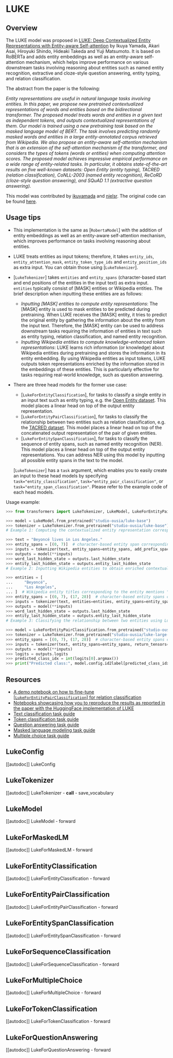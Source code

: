 <!--Copyright 2021 The HuggingFace Team. All rights reserved.

Licensed under the Apache License, Version 2.0 (the "License"); you may not use this file except in compliance with
the License. You may obtain a copy of the License at

http://www.apache.org/licenses/LICENSE-2.0

Unless required by applicable law or agreed to in writing, software distributed under the License is distributed on
an "AS IS" BASIS, WITHOUT WARRANTIES OR CONDITIONS OF ANY KIND, either express or implied. See the License for the
specific language governing permissions and limitations under the License.

⚠️ Note that this file is in Markdown but contain specific syntax for our doc-builder (similar to MDX) that may not be
rendered properly in your Markdown viewer.

-->

# LUKE

## Overview

The LUKE model was proposed in [LUKE: Deep Contextualized Entity Representations with Entity-aware Self-attention](https://arxiv.org/abs/2010.01057) by Ikuya Yamada, Akari Asai, Hiroyuki Shindo, Hideaki Takeda and Yuji Matsumoto.
It is based on RoBERTa and adds entity embeddings as well as an entity-aware self-attention mechanism, which helps
improve performance on various downstream tasks involving reasoning about entities such as named entity recognition,
extractive and cloze-style question answering, entity typing, and relation classification.

The abstract from the paper is the following:

*Entity representations are useful in natural language tasks involving entities. In this paper, we propose new
pretrained contextualized representations of words and entities based on the bidirectional transformer. The proposed
model treats words and entities in a given text as independent tokens, and outputs contextualized representations of
them. Our model is trained using a new pretraining task based on the masked language model of BERT. The task involves
predicting randomly masked words and entities in a large entity-annotated corpus retrieved from Wikipedia. We also
propose an entity-aware self-attention mechanism that is an extension of the self-attention mechanism of the
transformer, and considers the types of tokens (words or entities) when computing attention scores. The proposed model
achieves impressive empirical performance on a wide range of entity-related tasks. In particular, it obtains
state-of-the-art results on five well-known datasets: Open Entity (entity typing), TACRED (relation classification),
CoNLL-2003 (named entity recognition), ReCoRD (cloze-style question answering), and SQuAD 1.1 (extractive question
answering).*

This model was contributed by [ikuyamada](https://huggingface.co/ikuyamada) and [nielsr](https://huggingface.co/nielsr). The original code can be found [here](https://github.com/studio-ousia/luke).

## Usage tips

- This implementation is the same as [`RobertaModel`] with the addition of entity embeddings as well
  as an entity-aware self-attention mechanism, which improves performance on tasks involving reasoning about entities.
- LUKE treats entities as input tokens; therefore, it takes `entity_ids`, `entity_attention_mask`,
  `entity_token_type_ids` and `entity_position_ids` as extra input. You can obtain those using
  [`LukeTokenizer`].
- [`LukeTokenizer`] takes `entities` and `entity_spans` (character-based start and end
  positions of the entities in the input text) as extra input. `entities` typically consist of [MASK] entities or
  Wikipedia entities. The brief description when inputting these entities are as follows:

  - *Inputting [MASK] entities to compute entity representations*: The [MASK] entity is used to mask entities to be
    predicted during pretraining. When LUKE receives the [MASK] entity, it tries to predict the original entity by
    gathering the information about the entity from the input text. Therefore, the [MASK] entity can be used to address
    downstream tasks requiring the information of entities in text such as entity typing, relation classification, and
    named entity recognition.
  - *Inputting Wikipedia entities to compute knowledge-enhanced token representations*: LUKE learns rich information
    (or knowledge) about Wikipedia entities during pretraining and stores the information in its entity embedding. By
    using Wikipedia entities as input tokens, LUKE outputs token representations enriched by the information stored in
    the embeddings of these entities. This is particularly effective for tasks requiring real-world knowledge, such as
    question answering.

- There are three head models for the former use case:

  - [`LukeForEntityClassification`], for tasks to classify a single entity in an input text such as
    entity typing, e.g. the [Open Entity dataset](https://www.cs.utexas.edu/~eunsol/html_pages/open_entity.html).
    This model places a linear head on top of the output entity representation.
  - [`LukeForEntityPairClassification`], for tasks to classify the relationship between two entities
    such as relation classification, e.g. the [TACRED dataset](https://nlp.stanford.edu/projects/tacred/). This
    model places a linear head on top of the concatenated output representation of the pair of given entities.
  - [`LukeForEntitySpanClassification`], for tasks to classify the sequence of entity spans, such as
    named entity recognition (NER). This model places a linear head on top of the output entity representations. You
    can address NER using this model by inputting all possible entity spans in the text to the model.

  [`LukeTokenizer`] has a `task` argument, which enables you to easily create an input to these
  head models by specifying `task="entity_classification"`, `task="entity_pair_classification"`, or
  `task="entity_span_classification"`. Please refer to the example code of each head models.

Usage example:

```python
>>> from transformers import LukeTokenizer, LukeModel, LukeForEntityPairClassification

>>> model = LukeModel.from_pretrained("studio-ousia/luke-base")
>>> tokenizer = LukeTokenizer.from_pretrained("studio-ousia/luke-base")
# Example 1: Computing the contextualized entity representation corresponding to the entity mention "Beyoncé"

>>> text = "Beyoncé lives in Los Angeles."
>>> entity_spans = [(0, 7)]  # character-based entity span corresponding to "Beyoncé"
>>> inputs = tokenizer(text, entity_spans=entity_spans, add_prefix_space=True, return_tensors="pt")
>>> outputs = model(**inputs)
>>> word_last_hidden_state = outputs.last_hidden_state
>>> entity_last_hidden_state = outputs.entity_last_hidden_state
# Example 2: Inputting Wikipedia entities to obtain enriched contextualized representations

>>> entities = [
...     "Beyoncé",
...     "Los Angeles",
... ]  # Wikipedia entity titles corresponding to the entity mentions "Beyoncé" and "Los Angeles"
>>> entity_spans = [(0, 7), (17, 28)]  # character-based entity spans corresponding to "Beyoncé" and "Los Angeles"
>>> inputs = tokenizer(text, entities=entities, entity_spans=entity_spans, add_prefix_space=True, return_tensors="pt")
>>> outputs = model(**inputs)
>>> word_last_hidden_state = outputs.last_hidden_state
>>> entity_last_hidden_state = outputs.entity_last_hidden_state
# Example 3: Classifying the relationship between two entities using LukeForEntityPairClassification head model

>>> model = LukeForEntityPairClassification.from_pretrained("studio-ousia/luke-large-finetuned-tacred")
>>> tokenizer = LukeTokenizer.from_pretrained("studio-ousia/luke-large-finetuned-tacred")
>>> entity_spans = [(0, 7), (17, 28)]  # character-based entity spans corresponding to "Beyoncé" and "Los Angeles"
>>> inputs = tokenizer(text, entity_spans=entity_spans, return_tensors="pt")
>>> outputs = model(**inputs)
>>> logits = outputs.logits
>>> predicted_class_idx = int(logits[0].argmax())
>>> print("Predicted class:", model.config.id2label[predicted_class_idx])
```

## Resources

- [A demo notebook on how to fine-tune [`LukeForEntityPairClassification`] for relation classification](https://github.com/NielsRogge/Transformers-Tutorials/tree/master/LUKE)
- [Notebooks showcasing how you to reproduce the results as reported in the paper with the HuggingFace implementation of LUKE](https://github.com/studio-ousia/luke/tree/master/notebooks)
- [Text classification task guide](../tasks/sequence_classification)
- [Token classification task guide](../tasks/token_classification)
- [Question answering task guide](../tasks/question_answering)
- [Masked language modeling task guide](../tasks/masked_language_modeling)
- [Multiple choice task guide](../tasks/multiple_choice)

## LukeConfig

[[autodoc]] LukeConfig

## LukeTokenizer

[[autodoc]] LukeTokenizer
    - __call__
    - save_vocabulary

## LukeModel

[[autodoc]] LukeModel
    - forward

## LukeForMaskedLM

[[autodoc]] LukeForMaskedLM
    - forward

## LukeForEntityClassification

[[autodoc]] LukeForEntityClassification
    - forward

## LukeForEntityPairClassification

[[autodoc]] LukeForEntityPairClassification
    - forward

## LukeForEntitySpanClassification

[[autodoc]] LukeForEntitySpanClassification
    - forward

## LukeForSequenceClassification

[[autodoc]] LukeForSequenceClassification
    - forward

## LukeForMultipleChoice

[[autodoc]] LukeForMultipleChoice
    - forward

## LukeForTokenClassification

[[autodoc]] LukeForTokenClassification
    - forward

## LukeForQuestionAnswering

[[autodoc]] LukeForQuestionAnswering
    - forward
